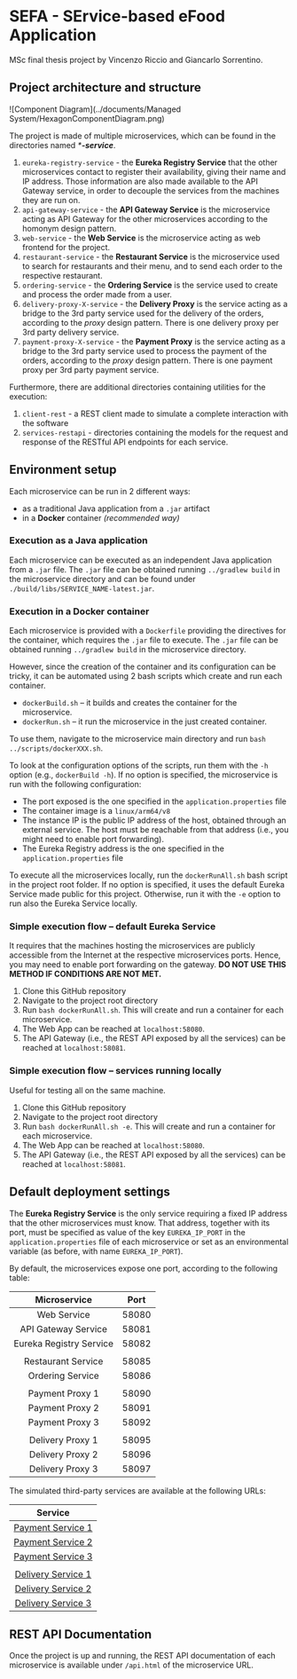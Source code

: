 # SEFA - SErvice-based eFood Application
MSc final thesis project by Vincenzo Riccio and Giancarlo Sorrentino.

## Project architecture and structure

![Component Diagram](../documents/Managed System/HexagonComponentDiagram.png)

The project is made of multiple microservices, which can be found in the directories named _***-service**_.

1. `eureka-registry-service` - the **Eureka Registry Service** that the other microservices contact to register their availability, giving their name and IP address. Those information are also made available to the API Gateway service, in order to decouple the services from the machines they are run on.
2. `api-gateway-service` - the **API Gateway Service** is the microservice acting as API Gateway for the other microservices according to the homonym design pattern.
3. `web-service` - the **Web Service** is the microservice acting as web frontend for the project.
4. `restaurant-service` - the **Restaurant Service** is the microservice used to search for restaurants and their menu, and to send each order to the respective restaurant.
5. `ordering-service` - the **Ordering Service** is the service used to create and process the order made from a user.
6. `delivery-proxy-X-service` - the **Delivery Proxy** is the service acting as a bridge to the 3rd party service used for the delivery of the orders, according to the _proxy_ design pattern. There is one delivery proxy per 3rd party delivery service.
7. `payment-proxy-X-service` - the **Payment Proxy** is the service acting as a bridge to the 3rd party service used to process the payment of the orders, according to the _proxy_ design pattern. There is one payment proxy per 3rd party payment service.

Furthermore, there are additional directories containing utilities for the execution:

1.  `client-rest` - a REST client made to simulate a complete interaction with the software
2.  `services-restapi` - directories containing the models for the request and response of the RESTful API endpoints for each service.


## Environment setup
Each microservice can be run in 2 different ways: 
- as a traditional Java application from a `.jar` artifact
- in a **Docker** container _(recommended way)_

### Execution as a Java application
Each microservice can be executed as an independent Java application from a `.jar` file. The `.jar` file can be obtained running `../gradlew build` in the microservice directory and can be found under `./build/libs/SERVICE_NAME-latest.jar`.

### Execution in a Docker container
Each microservice is provided with a `Dockerfile` providing the directives for the container, which requires the `.jar` file to execute. The `.jar` file can be obtained running `../gradlew build` in the microservice directory.

However, since the creation of the container and its configuration can be tricky, it can be automated using 2 bash scripts which create and run each container.

- `dockerBuild.sh` – it builds and creates the container for the microservice.
- `dockerRun.sh` – it run the microservice in the just created container.

To use them, navigate to the microservice main directory and run `bash ../scripts/dockerXXX.sh`.

To look at the configuration options of the scripts, run them with the `-h` option (e.g., `dockerBuild -h`). If no option is specified, the microservice is run with the following configuration:
- The port exposed is the one specified in the `application.properties` file
- The container image is a `linux/arm64/v8`
- The instance IP is the public IP address of the host, obtained through an external service. The host must be reachable from that address (i.e., you might need to enable port forwarding).
- The Eureka Registry address is the one specified in the `application.properties` file

To execute all the microservices locally, run the `dockerRunAll.sh` bash script in the project root folder. If no option is specified, it uses the default Eureka Service made public for this project. Otherwise, run it with the `-e` option to run also the Eureka Service locally. 

### Simple execution flow – default Eureka Service
It requires that the machines hosting the microservices are publicly accessible from the Internet at the respective microservices ports. Hence, you may need to enable port forwarding on the gateway. **DO NOT USE THIS METHOD IF CONDITIONS ARE NOT MET.**

1. Clone this GitHub repository
2. Navigate to the project root directory
3. Run `bash dockerRunAll.sh`. This will create and run a container for each microservice.
4. The Web App can be reached at `localhost:58080`.
5. The API Gateway (i.e., the REST API exposed by all the services) can be reached at `localhost:58081`.


### Simple execution flow – services running locally
Useful for testing all on the same machine.
1. Clone this GitHub repository
2. Navigate to the project root directory
3. Run `bash dockerRunAll.sh -e`. This will create and run a container for each microservice.
4. The Web App can be reached at `localhost:58080`.
5. The API Gateway (i.e., the REST API exposed by all the services) can be reached at `localhost:58081`.


## Default deployment settings
The **Eureka Registry Service** is the only service requiring a fixed IP address that the other microservices must know. That address, together with its port, must be specified as value of the key `EUREKA_IP_PORT` in the `application.properties` file of each microservice or set as an environmental variable (as before, with name `EUREKA_IP_PORT`).

By default, the microservices expose one port, according to the following table:

|      Microservice       |       Port      |
|     :-------------:     | :-------------: |
|       Web Service       |      58080      |
|   API Gateway Service   |      58081      |
| Eureka Registry Service |      58082      |
|                         |                 |
|    Restaurant Service   |      58085      |
|     Ordering Service    |      58086      |
|                         |                 |
|     Payment Proxy 1     |      58090      |
|     Payment Proxy 2     |      58091      |
|     Payment Proxy 3     |      58092      |
|                         |                 |
|     Delivery Proxy 1    |      58095      |
|     Delivery Proxy 2    |      58096      |
|     Delivery Proxy 3    |      58097      |

The simulated third-party services are available at the following URLs:

|         Service                                                                                  |
|     :-------------:                                                                              |
|    [Payment Service 1](https://xmximxmorpjwponbk2qp72p33i0fekhf.lambda-url.eu-west-1.on.aws/)    |
|    [Payment Service 2](https://guzsl5ufk2ztqhlxdlbatl7dzy0vaani.lambda-url.eu-west-1.on.aws/)    |
|    [Payment Service 3](https://aajv6txnny7uuycydk5lignrpy0fbrnq.lambda-url.eu-west-1.on.aws/)    |
|                                                                                                  |
|    [Delivery Service 1](https://x5xycqlbgwhi72r5lo2nwevrw40tomhi.lambda-url.eu-west-1.on.aws/)   |
|    [Delivery Service 2](https://63lm7vm6mhuunmisf3ym3kmtpq0rsxll.lambda-url.eu-west-1.on.aws/)   |
|    [Delivery Service 3](https://b7435mgabew2hf67gupfyyy2fe0tdmlj.lambda-url.eu-west-1.on.aws/)   |

## REST API Documentation
Once the project is up and running, the REST API documentation of each microservice is available under `/api.html` of the microservice URL.
